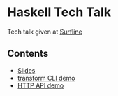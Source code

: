 # Haskell Tech Talk

Tech talk given at [Surfline](https://www.surfline.com)

## Contents

- [Slides](haskell-tech-talk.pdf)
- [transform CLI demo](transform)
- [HTTP API demo](haskell-demo-api)
